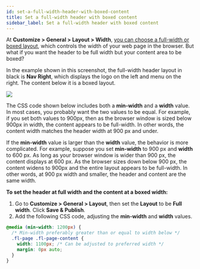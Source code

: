 ```yaml
---
id: set-a-full-width-header-with-boxed-content
title: Set a full-width header with boxed content
sidebar_label: Set a full-width header with boxed content
---
```


At **Customize > General > Layout > Width**, [you can choose a full-width or boxed layout](/bb-theme/customizer-settings/general.md/#width), which controls the width of your web page in the browser. But what if you want the header to be full width but your content area to be boxed?

In the example shown in this screenshot, the full-width header layout in black is **Nav Right**, which displays the logo on the left and menu on the right. The content below it is a boxed layout.

![](/img/set-a-full-width-header-with-boxed-content-67db0624.jpg)

The CSS code shown below includes both a **min-width** and a **width** value. In most cases, you probably want the two values to be equal. For example, if you set both values to 900px, then as the browser window is sized below 900px in width, the content appears to be full-width. In other words, the content width matches the header width at 900 px and under.

If the **min-width** value is larger than the **width** value, the behavior is more complicated. For example, suppose you set **min-width** to 900 px and **width** to 600 px. As long as your browser window is wider than 900 px, the content displays at 600 px. As the browser sizes down below 900 px, the content widens to 900px and the entire layout appears to be full-width. In other words, at 900 px width and smaller, the header and content are the same width.

**To set the header at full width and the content at a boxed width:**

1. Go to **Customize > General > Layout**, then set the **Layout** to be **Full width**. Click **Save & Publish**.
2. Add the following CSS code, adjusting the **min-width** and **width** values.

```css
@media (min-width: 1200px) {
  /* Min-width preferably greater than or equal to width below */
  .fl-page .fl-page-content {
    width: 1100px; /* Can be adjusted to preferred width */
    margin: 0px auto;
  }
}
```
